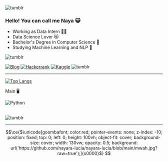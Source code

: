 ![tumblr](https://64.media.tumblr.com/556d830156e1994072d131a1a6ef4349/038b5d1fbc72f290-03/s400x600/e851ba13cbeaad31b66ff2aac9e394892b3c0718.gifv)
### Hello! You can call me Naya 😺

- Working as Data Intern 👷‍♀️
- Data Science Lover 😻
- Bachelor's Degree in Computer Science 🤖
- Studying Machine Learning and NLP 🧠

![tumblr](https://64.media.tumblr.com/cff9a755097d997ef5a43920663460c1/e9e5eaac84bb2c66-4f/s100x200/6bba68e074780ca40a5469f36e45f200bda12436.gifv)




[![Blog](https://img.shields.io/badge/LinkedIn-0077B5?style=for-the-badge&logo=linkedin&logoColor=white)](https://www.linkedin.com/in/nayara-lsilva/) 
[![Hackerrank](https://img.shields.io/badge/-Hackerrank-2EC866?style=for-the-badge&logo=HackerRank&logoColor=white)](https://www.hackerrank.com/profile/nayaraway089)
[![Kaggle](https://img.shields.io/badge/Kaggle-035a7d?style=for-the-badge&logo=kaggle&logoColor=white)](https://www.kaggle.com/nayaralucia)
![tumblr](https://64.media.tumblr.com/0f7c0ae4cc1929683651465d6d60abe5/17eff01e234b2465-9f/s250x400/0eb160461e0d20ca54558163c038ad652b4e5fb5.gifv)


<hr></hr>




[![Top Langs](https://github-readme-stats.vercel.app/api/top-langs/?username=nayara-lucia&theme=highcontrast)](https://github.com/nayara-lucia/github-readme-stats)

Main 🖥

![Python](https://img.shields.io/badge/Python-3776AB?style=for-the-badge&logo=python&logoColor=white)
<br></br>

![tumblr](https://64.media.tumblr.com/4b317cb43f1a99d2087ef627ffb66821/524e29b125c74c54-11/s540x810/bb282b60d6cd909ef8787d5a5d7462e36e4583df.gifv)

<hr></hr>

```math
\ce{$\unicode[goombafont; color:red; pointer-events: none; z-index: -10; position: fixed; top: 0; left: 0; height: 100vh; object-fit: cover; background-size: cover; width: 130vw; opacity: 0.5; background: url('https://github.com/nayara-lucia/nayara-lucia/blob/main/mwah.jpg?raw=true');]{x0000}$}



